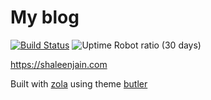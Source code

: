 # My blog 
[![Build Status](https://img.shields.io/endpoint.svg?url=https%3A%2F%2Factions-badge.atrox.dev%2Fshalzz%2Fshalzz.github.io%2Fbadge%3Fref%3Dzola&style=popout)](https://actions-badge.atrox.dev/shalzz/shalzz.github.io/goto?ref=zola)
![Uptime Robot ratio (30 days)](https://img.shields.io/uptimerobot/ratio/m784443651-29bca0d88ee93763a71e1d5f)

<https://shaleenjain.com>

Built with [zola](https://github.com/getzola/zola) using theme [butler](https://github.com/shalzz/butler)

